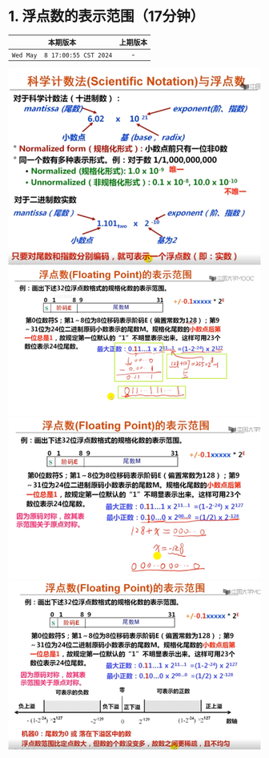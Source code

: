 # 1. 浮点数的表示范围（17分钟）

|本期版本|上期版本
|:---:|:---:
`Wed May  8 17:00:55 CST 2024` | -


<img src="./01.png" />
<img src="./02.png" />
<img src="./03.png" />
<img src="./04.png" />